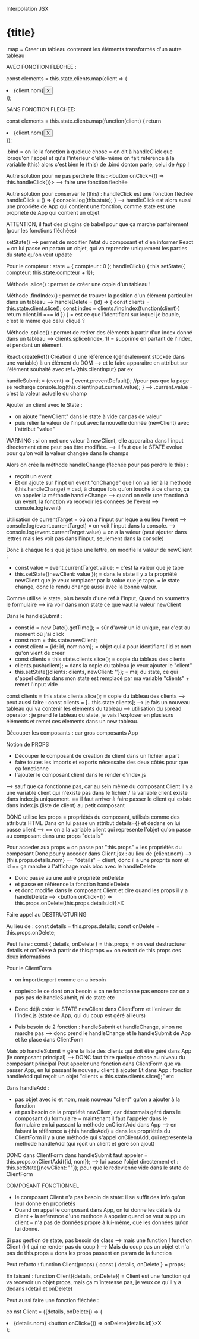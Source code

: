 Interpolation JSX

<h1> {title} </h1>

.map
= Creer un tableau contenant les éléments transformés d'un autre tableau

AVEC FONCTION FLECHEE :

const elements = this.state.clients.map(client => (

<li> {client.nom}<button>X</button></li>
));

SANS FONCTION FLECHEE:

const elements = this.state.clients.map(function(client) {
return <li>{client.nom}<button>X</button></li>
});

.bind
= on lie la fonction à quelque chose
= on dit à handleClick que lorsqu'on l'appel et qu'à l'interieur d'elle-même on fait référence à la variable (this) alors c'est bien le (this) de .bind donton parle, celui de App !

Autre solution pour ne pas perdre le this :
<button onClick={() => this.handleClick()}>
--> faire une fonction flechée

Autre solution pour conserver le (this) :
handleClick est une fonction fléchée
handleClick = () => {
console.log(this.state);
}
--> handleClick est alors aussi une propriéte de App qui contient une fonction, comme state est une propriété de App qui contient un objet

ATTENTION, il faut des plugins de babel pour que ça marche parfairement (pour les fonctions fléchées)

setState()
--> permet de modifier l'état du composant et d'en informer React
= on lui passe en param un objet, qui va reprendre uniquement les parties du state qu'on veut update

Pour le compteur :
state = {
compteur : 0
};
handleClick() {
this.setState({ compteur: this.state.compteur + 1});

Méthode .slice() : permet de créer une copie d'un tableau !

Méthode .findIndex() : permet de trouver la position d'un élément particulier dans un tableau
--> handleDelete = (id) => {
const clients = this.state.client.slice();
const index = clients.findIndex(function(client){
return client.id === id
})
}
= est ce que l'identifiant sur lequel je boucle, c'est le même que celui cliqué ?

Méthode .splice() : permet de retirer des éléments à partir d'un index donné dans un tableau
--> clients.splice(index, 1) = supprime en partant de l'index, et pendant un élément.

React.createRef()
Création d'une référence (généralememt stockée dans une variable) à un élément du DOM
--> et le faire apparaitre en attribut sur l'élément souhaité avec ref={this.clientInput} par ex

handleSubmit = (event) => {
event.preventDefault(); //pour pas que la page se recharge
console.log(this.clientInput.current.value);
}
--> .current.value = c'est la valeur actuelle du champ

Ajouter un client avec le State :

- on ajoute "newClient" dans le state à vide car pas de valeur
- puis relier la valeur de l'input avec la nouvelle donnée (newClient) avec l'attribut "value"

WARNING : si on met une valeur à newClient, elle apparaitra dans l'input directement et ne peut pas être modifiée.
--> il faut que le STATE evolue pour qu'on voit la valeur changée dans le champs

Alors on crée la méthode handleChange (fléchée pour pas perdre le this) :

- reçoit un event
- Et on ajoute sur l'inpt un event "onChange" que l'on va lier à la méthode {this.handleChange}
  = cad, à chaque fois qu'on touche à ce champ, ça va appeler la méthode handleChange
  --> quand on relie une fonction à un event, la fonction va recevoir les données de l'event
  --> console.log(event)

Utilisation de currentTarget = où on a l'input sur leque a eu lieu l'event
--> console.log(event.currentTarget) = on voit l'input dans la console.
--> console.log(event.currentTarget.value) = on a la valeur (peut ajouter dans lettres mais les voit pas dans l'input, seulement dans la console)

Donc à chaque fois que je tape une lettre, on modifie la valeur de newClient :

- const value = event.currentTarget.value; = c'est la valeur que je tape
- this.setState({newClient: value }); = dans le state il y a la propriété newClient que je veux remplacer par la value que je tape.
  = le state change, donc le rendu change aussi avec la bonne valeur.

Comme utilise le state, plus besoin d'une ref à l'input,
Quand on soumettra le formulaire --> ira voir dans mon state ce que vaut la valeur newClient

Dans le handleSubmit :

- const id = new Date().getTime(); = sûr d'avoir un id unique, car c'est au moment où j'ai click
- const nom = this.state.newClient;
- const client = {id: id, nom:nom}; = objet qui a pour identifiant l'id et nom qu'on vient de creer
- const clients = this.state.clients.slice(); = copie du tableau des clients
- clients.push(client); = dans la copie du tableau je veux ajouter le "client"
- this.setState({clients: clients, newClient: ''}); = maj du state, ce qui s'appel clients dans mon state est remplacé par ma variable "clients" + remet l'input vide

const clients = this.state.clients.slice(); = copie du tableau des clients
--> peut aussi faire : const clients = [...this.state.clients];
--> je fais un nouveau tableau qui va contenir les elements du tableau
--> utilisation du spread operator : je prend le tableau du state, je vais l'exploser en plusieurs éléments et remet ces élements dans un new tableau.

Découper les composants : car gros composants App


Notion de PROPS

- Découper le composant de creation de client dans un fichier à part
- faire toutes les imports et exports nécessaire des deux côtés pour que ça fonctionne
- l'ajouter le composant client dans le render d'index.js

--> sauf que ça fonctionne pas, car au sein même du composant Client il y a une variable client qui n'existe pas dans le fichier / la variable client existe dans index.js uniquement.
== il faut arriver à faire passer le client qui existe dans index.js (liste de client) au petit composant

DONC utilise les props = propriétés du composant, utilisés comme des attributs HTML
Dans <Client /> on lui passe un attribut details={} et dedans on lui passe client
--> <Client details={client}/>
== on a la variable client qui represente l'objet qu'on passe au composant <Client> dans une props "details"

Pour acceder aux props = on passe par "this.props" = les propriétés du composant
Donc pour y acceder dans Client.jsx : au lieu de {client.nom} --> {this.props.details.nom}
== "details" = client, donc il a une proprité nom et id
== ça marche à l'affichage mais bloc avec le handleDelete

- Donc passe au <Client /> une autre propriété onDelete
- et passe en référence la fonction handleDelete
- et donc modifie dans le composant Client et dire quand les props il y a handleDelete
  --> <button onClick={() => this.props.onDelete(this.props.details.id)}>X</button>


Faire appel au DESTRUCTURING

Au lieu de :
const details = this.props.details;
const onDelete = this.props.onDelete;

Peut faire :
const { details, onDelete } = this.props; = on veut destructurer details et onDelete à partir de this.props
== on extrait de this.props ces deux informations


Pour le ClientForm

- on import/export comme on a besoin
- copie/colle ce dont on a besoin
  = ca ne fonctionne pas encore car on a pas pas de handleSubmit, ni de state etc

- Donc déjà créer le STATE newClient dans ClientForm et l'enlever de l'index.js (state de App, qui du coup est géré ailleurs)
- Puis besoin de 2 fonction : handleSubmit et handleChange, sinon ne marche pas
  --> donc prend le handleChange et le handleSubmit de App et ke place dans ClientForm

Mais pb handleSubmit = gère la liste des clients qui doit être géré dans App (le composant principal)
--> DONC faut faire quelque chose au niveau du composant principal 
Peut appeler une fonction dans ClientForm que va passer App, en lui passant le nouveau client à ajouter
Et dans App : fonction handleAdd qui reçoit un objet "clients = this.state.clients.slice();" etc

Dans handleAdd :
- pas objet avec id et nom, mais nouveau "client" qu'on a ajouter à la fonction
- et pas besoin de la propriété newClient, car désormais géré dans le composant du formulaire
= maintenant il faut l'appeler dans le formulaire en lui passant la méthode onClientAdd dans App
--> en faisant la référence à {this.handleAdd} = dans les propriétés du ClientForm il y a une méthode qui s'appel onClientAdd, qui represente la méthode handleAdd (qui rçoit un client et gère son ajout)

DONC dans ClientForm dans handleSubmit faut appeler = this.props.onClientAdd({id, nom}); 
--> lui passe l'objet directement
et : this.setState({newClient: ""}); pour que le redevienne vide dans le state de ClientForm


COMPOSANT FONCTIONNEL 
- le composant Client n'a pas besoin de state: il se suffit des info qu'on leur donne en propriétés 
- Quand on appel le composant dans App, on lui donne les détails du client + la reference d'une methode à appeler quand on veut supp un client
= n'a pas de données propre à lui-même, que les données qu'on lui donne. 

Si pas gestion de state, pas besoin de class --> mais une function ! 
  function Client () {
    qui ne render pas du coup
  }
--> Mais du coup pas un objet et n'a pas de this.props 
= dons les props passent en param de la function 

Peut refacto :
  function Client(props) {
    const { details, onDelete } = props;


En faisant : 
  function Client({details, onDelete}) 
= Client est une function qui va recevoir un objet props, mais ça m'interesse pas, je veux ce qu'il y a dedans (detail et onDelete)


Peut aussi faire une fonction fléchée : 

  co nst Client = ({details, onDelete}) => (
    <li>
      {details.nom}
      <button onClick={() => onDelete(details.id)}>X</button>
    </li>
  );